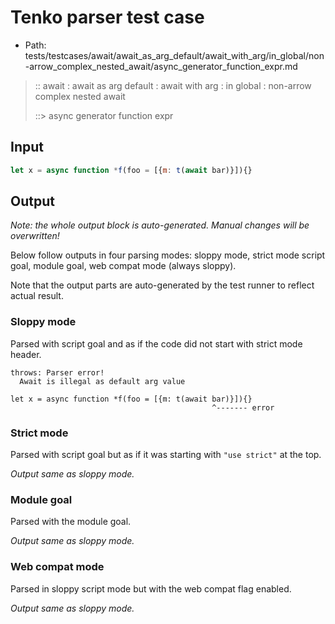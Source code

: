 # Tenko parser test case

- Path: tests/testcases/await/await_as_arg_default/await_with_arg/in_global/non-arrow_complex_nested_await/async_generator_function_expr.md

> :: await : await as arg default : await with arg : in global : non-arrow complex nested await
>
> ::> async generator function expr

## Input

`````js
let x = async function *f(foo = [{m: t(await bar)}]){}
`````

## Output

_Note: the whole output block is auto-generated. Manual changes will be overwritten!_

Below follow outputs in four parsing modes: sloppy mode, strict mode script goal, module goal, web compat mode (always sloppy).

Note that the output parts are auto-generated by the test runner to reflect actual result.

### Sloppy mode

Parsed with script goal and as if the code did not start with strict mode header.

`````
throws: Parser error!
  Await is illegal as default arg value

let x = async function *f(foo = [{m: t(await bar)}]){}
                                             ^------- error
`````

### Strict mode

Parsed with script goal but as if it was starting with `"use strict"` at the top.

_Output same as sloppy mode._

### Module goal

Parsed with the module goal.

_Output same as sloppy mode._

### Web compat mode

Parsed in sloppy script mode but with the web compat flag enabled.

_Output same as sloppy mode._
